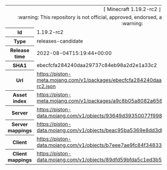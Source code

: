 <html><table>
<tr><td colspan="2" align="center"><img width="0" height="0"><br/>⌈ Minecraft 1.19.2-rc2 ⌋<br/><img width="0" height="0"></td></tr>
<tr><td colspan="2" align="center"><img width="0" height="0"><br/>
:warning: This repository is not official, approved, endorsed, associated or connected with Mojang :warning:
<br/><img width="0" height="0"></td></tr>
<tr><th>Id</th><td>1.19.2-rc2</td></tr>
<tr><th>Type</th><td>releases-candidate</td></tr>
<tr><th>Release time</th><td>2022-08-04T15:19:44+00:00</td></tr>
<tr><th>SHA1</th><td>ebecfcfa284240daa29737c84eb98a2d2e1a33c2</td></tr>
<tr><th>Url</th><td><a href="https://piston-meta.mojang.com/v1/packages/ebecfcfa284240daa29737c84eb98a2d2e1a33c2/1.19.2-rc2.json">https://piston-meta.mojang.com/v1/packages/ebecfcfa284240daa29737c84eb98a2d2e1a33c2/1.19.2-rc2.json</a></td></tr>
<tr><th>Asset index</th><td><a href="https://piston-meta.mojang.com/v1/packages/a9c8b05a8082a65678beda6dfa2b8f21fa627bce/1.19.json">https://piston-meta.mojang.com/v1/packages/a9c8b05a8082a65678beda6dfa2b8f21fa627bce/1.19.json</a></td></tr>
<tr><th>Server</th><td><a href="https://piston-data.mojang.com/v1/objects/93649d39350077f998296138964e4591d4571140/server.jar">https://piston-data.mojang.com/v1/objects/93649d39350077f998296138964e4591d4571140/server.jar</a></td></tr>
<tr><th>Server mappings</th><td><a href="https://piston-data.mojang.com/v1/objects/beac95ba5369e8dd3db853401553fee0bb3d5b35/server.txt">https://piston-data.mojang.com/v1/objects/beac95ba5369e8dd3db853401553fee0bb3d5b35/server.txt</a></td></tr>
<tr><th>Client</th><td><a href="https://piston-data.mojang.com/v1/objects/b7eee7ae9fc84f34833ac73225ec8db994a2b53e/client.jar">https://piston-data.mojang.com/v1/objects/b7eee7ae9fc84f34833ac73225ec8db994a2b53e/client.jar</a></td></tr>
<tr><th>Client mappings</th><td><a href="https://piston-data.mojang.com/v1/objects/89dfd59bfda5c1ed3b5079af41935fdc685043bd/client.txt">https://piston-data.mojang.com/v1/objects/89dfd59bfda5c1ed3b5079af41935fdc685043bd/client.txt</a></td></tr>
</table></html>